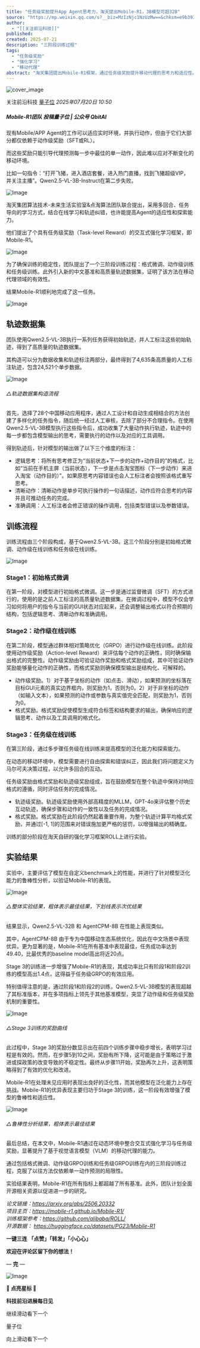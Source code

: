 ```yaml
---
title: "任务级奖励提升App Agent思考力，淘天提出Mobile-R1，3B模型可超32B"
source: "https://mp.weixin.qq.com/s?__biz=MzIzNjc1NzUzMw==&chksm=e9b393d99d39ff44b5cca133568f2d7a7dba894e97ab462c4553175c679e71ccb8d677dd44d5&idx=3&mid=2247811225&sn=473fd30d2618d74a296c7c2806c9bdbe#rd"
author:
  - "[[关注前沿科技]]"
published:
created: 2025-07-21
description: "三阶段训练过程"
tags:
  - "任务级奖励"
  - "强化学习"
  - "移动代理"
abstract: "淘天集团提出Mobile-R1框架，通过任务级奖励提升移动代理的思考力和适应性。"
---
```

![cover_image](https://mmbiz.qpic.cn/mmbiz_jpg/YicUhk5aAGtCua8Ria4LTS1PTgHERjDp5VQaTy0ZVWrtoPCfO1YLliagWHgoa9Q1AhCibtsgcQzibgiclAgue59nwxNw/0?wx_fmt=jpeg)

关注前沿科技 [量子位](https://mp.weixin.qq.com/) *2025年07月20日 10:50*

##### Mobile-R1团队 投稿量子位 | 公众号 QbitAI

现有Mobile/APP Agent的工作可以适应实时环境，并执行动作，但由于它们大部分都仅依赖于动作级奖励（SFT或RL）。

而这些奖励只能引导代理预测每一步中最佳的单一动作，因此难以应对不断变化的移动环境。

比如一句指令：“打开飞猪，进入酒店套餐，进入热门直播，找到飞猪超级VIP，并关注主播”。Qwen2.5-VL-3B-Instruct在第二步失败。

![Image](https://mmbiz.qpic.cn/mmbiz_png/YicUhk5aAGtCua8Ria4LTS1PTgHERjDp5V7yU8m68A7KQJDibJsKgTMmvLsD3v63nXamYyRt7zibp7vh5nLu7lZlEg/640?wx_fmt=png&from=appmsg&watermark=1&tp=webp&wxfrom=5&wx_lazy=1)

淘天集团算法技术-未来生活实验室&点淘算法团队联合提出，采用多回合、任务导向的学习方式，结合在线学习和轨迹纠错，也许能提高Agent的适应性和探索能力。

他们提出了个具有任务级奖励（Task-level Reward）的交互式强化学习框架，即Mobile-R1。

![Image](https://mmbiz.qpic.cn/mmbiz_png/YicUhk5aAGtCua8Ria4LTS1PTgHERjDp5VicFgRlz1oUOHlxkMBY0tDfReiahMntHkNrkuW7w6kk98LAFXsQrCABjQ/640?wx_fmt=png&from=appmsg&watermark=1&tp=webp&wxfrom=5&wx_lazy=1)

为了确保训练的稳定性，团队提出了一个三阶段训练过程：格式微调、动作级训练和任务级训练。此外引入新的中文基准和高质量轨迹数据集，证明了该方法在移动代理领域的有效性。

结果Mobile-R1顺利地完成了这一任务。

![Image](https://mmbiz.qpic.cn/mmbiz_png/YicUhk5aAGtCua8Ria4LTS1PTgHERjDp5Vr9CPnOj0dthib9U3ibOCicudFeroxjvAFVD1DYrbWicCojRbiaaBMUPIcJA/640?wx_fmt=png&from=appmsg&watermark=1&tp=webp&wxfrom=5&wx_lazy=1)

## 轨迹数据集

团队使用Qwen2.5-VL-3B执行一系列任务获得初始轨迹，并人工标注这些初始轨迹，得到了高质量的轨迹数据集。

其构造可以分为数据收集和轨迹标注两部分，最终得到了4,635条高质量的人工标注轨迹，包含24,521个单步数据。

![Image](https://mmbiz.qpic.cn/mmbiz_png/YicUhk5aAGtCua8Ria4LTS1PTgHERjDp5VfxrRfWY0np8jicOochSSicj6WI32GrDbeRWF11PoeriasLyl0gVOVjXpQ/640?wx_fmt=png&from=appmsg&watermark=1&tp=webp&wxfrom=5&wx_lazy=1)

###### △轨迹数据集构造流程

首先，选择了28个中国移动应用程序，通过人工设计和自动生成相结合的方法创建了多样化的任务指令，随后统一经过人工审核，去除了部分不合理指令。在使用Qwen2.5-VL-3B模型执行这些指令后，成功收集了大量动作执行轨迹，轨迹中的每一步都包含模型输出的思考，需要执行的动作以及对应的工具调用。

得到轨迹后，针对模型的输出做了以下三个维度的标注：

- 逻辑思考：将所有思考修正为“当前状态+下一步的动作+动作目的”的格式，比如“当前在手机主屏（当前状态），下一步是点击淘宝图标（下一步动作）来进入淘宝（动作目的）”。如果原思考内容错误也会人工标注者会按照该格式重写思考。
- 清晰动作：清晰动作是单步可执行操作的一句话描述，动作应符合思考的内容并且可推动任务的完成。
- 准确调用：人工标注者会修正错误的操作调用，包括类型错误以及参数错误。

## 训练流程

训练流程由三个阶段构成，基于Qwen2.5-VL-3B。这三个阶段分别是初始格式微调、动作级在线训练和任务级在线训练。

![Image](https://mmbiz.qpic.cn/mmbiz_png/YicUhk5aAGtCua8Ria4LTS1PTgHERjDp5VQzvMF8vu95Q0PniaLSjtq9H5PsdhebGMiatlYpAHgKHbR8Z32JDkHFMw/640?wx_fmt=png&from=appmsg&watermark=1&tp=webp&wxfrom=5&wx_lazy=1)

### Stage1：初始格式微调

在第一阶段，对模型进行初始格式微调。这一步是通过监督微调（SFT）的方式进行的，使用的是之前人工标注的高质量轨迹数据集。在微调过程中，模型不仅会学习如何将用户的指令与当前的GUI状态对应起来，还会调整输出格式以符合预期的结构，包括逻辑思考、清晰动作和准确调用。

### Stage2：动作级在线训练

在第二阶段，模型通过群体相对策略优化（GRPO）进行动作级在线训练。此阶段使用动作级奖励（Action-level Reward）来评估每个动作的正确性，同时确保输出格式的完整性。动作级奖励由可验证动作奖励和格式奖励组成，其中可验证动作奖励能够量化动作的正确性，而格式奖励则确保模型输出是结构化、可解释的。

- 动作级奖励。1）对于基于坐标的动作（如点击、滑动），如果预测的坐标落在目标GUI元素的真实边界框内，则奖励为1，否则为0。2）对于非坐标的动作（如输入文本），如果预测的动作或参数与真实值完全匹配，则奖励为1，否则为0。
- 格式奖励。格式奖励促使模型生成符合标签和结构要求的输出，确保响应的逻辑思考、动作以及工具调用的格式化。

### Stage3：任务级在线训练

在第三阶段，通过多步骤任务级在线训练来提高模型的泛化能力和探索能力。

在动态的移动环境中，模型需要进行自由探索和错误纠正，因此我们将问题定义为马尔可夫决策过程，以允许多回合的互动。

任务级奖励由格式奖励和轨迹级奖励组成，旨在鼓励模型在整个轨迹中保持对响应格式的遵循，同时评估任务的完成情况。

- 轨迹级奖励。轨迹级奖励使用外部高精度的MLLM，GPT-4o来评估整个历史互动轨迹，确保步骤和动作的一致性以及任务的完成情况。
- 格式奖励。格式奖励在此阶段仍然起着重要作用，为整个轨迹计算平均格式奖励，并通过\[-1, 1\]的范围来对错误施加更严格的惩罚，以增强输出的精确度。

训练的部分阶段在淘天自研的强化学习框架ROLL上进行实验。

## 实验结果

实验中，主要评估了模型在自定义benchmark上的性能，并进行了针对模型泛化能力的鲁棒性分析，以验证Mobile-R1的表现。

![Image](https://mmbiz.qpic.cn/mmbiz_png/YicUhk5aAGtCua8Ria4LTS1PTgHERjDp5VUh5HhIdRnZ0hhfVLvUWJtIXzRRnw4dPb8jib1saeXliakibHTNiafdiatZQ/640?wx_fmt=png&from=appmsg&watermark=1&tp=webp&wxfrom=5&wx_lazy=1)

###### △整体实验结果，粗体表示最佳结果，下划线表示次优结果

结果显示，Qwen2.5-VL-32B 和 AgentCPM-8B 在性能上表现类似。

其中，AgentCPM-8B 由于专为中国移动生态系统优化，因此在中文场景中表现优异。更为显著的是，Mobile-R1在所有基准中表现最佳，任务成功率达到49.40，比最优秀的baseline model高出将近20点。

Stage 3的训练进一步增强了Mobile-R1的表现，其成功率比只有阶段1和阶段2训练的模型高出1.4点，这得益于任务级GRPO的有效应用。

特别值得注意的是，通过阶段1和阶段2的训练，Qwen2.5-VL-3B模型的表现超越了其标准版本，并在多项指标上领先于其他基准模型，突显了动作级和任务级奖励机制的重要性。

![Image](https://mmbiz.qpic.cn/mmbiz_png/YicUhk5aAGtCua8Ria4LTS1PTgHERjDp5VQN1iccCMdUTcfYhbW0IrC8JeoaLMHmLxD8vvmZohMicV74UUwJFo1M5g/640?wx_fmt=png&from=appmsg&watermark=1&tp=webp&wxfrom=5&wx_lazy=1)

###### △Stage 3训练的奖励曲线

此过程中，Stage 3的奖励分数显示出在前四个训练步骤中稳步增长，表明学习过程是有效的。然而，在步骤5到10之间，奖励有所下降，这可能是由于策略过于激进或探政策的改变导致的不稳定性。最终从步骤11开始，奖励再次上升，这表明策略得到了有效的优化和改进。

Mobile-R1在处理未见应用时表现出良好的泛化性，而其他模型在泛化能力上存在挑战。Mobile-R1的优异表现主要归功于Stage 3的训练，这一阶段有效增强了模型的鲁棒性和适应性。

![Image](https://mmbiz.qpic.cn/mmbiz_png/YicUhk5aAGtCua8Ria4LTS1PTgHERjDp5VoEuLl4ecsb2ViaLaUcv7oSQhAHKHMGQvf8Bx6HJD9GCWlt86aDFOF3w/640?wx_fmt=png&from=appmsg&watermark=1&tp=webp&wxfrom=5&wx_lazy=1)

###### △鲁棒性分析结果，粗体表示最佳结果

最后总结，在本文中，Mobile-R1通过在动态环境中整合交互式强化学习与任务级奖励，显著提升了基于视觉语言模型（VLM）的移动代理的能力。

通过包括格式微调、动作级GRPO训练和任务级GRPO训练在内的三阶段训练过程，克服了以往方法仅依赖单一动作预测的局限性。

实验结果表明，Mobile-R1在所有指标上都超越了所有基准。此外，团队计划全面开源相关资源以促进进一步的研究。

*论文链接：https://arxiv.org/abs/2506.20332*  
*项目主页：https://mobile-r1.github.io/Mobile-R1/*  
*训练框架参考：https://github.com/alibaba/ROLL/*  
*开源数据： https://huggingface.co/datasets/PG23/Mobile-R1*

**一键三连** **「点赞」「转发」「小心心」**

**欢迎在评论区留下你的想法！**

— **完** —

![Image](https://mp.weixin.qq.com/www.w3.org/2000/svg'%20xmlns:xlink='http://www.w3.org/1999/xlink'%3E%3Ctitle%3E%3C/title%3E%3Cg%20stroke='none'%20stroke-width='1'%20fill='none'%20fill-rule='evenodd'%20fill-opacity='0'%3E%3Cg%20transform='translate(-249.000000,%20-126.000000)'%20fill='%23FFFFFF'%3E%3Crect%20x='249'%20y='126'%20width='1'%20height='1'%3E%3C/rect%3E%3C/g%3E%3C/g%3E%3C/svg%3E)

****🌟 点亮星标 🌟****

**科技前沿进展每日见**

  

  

继续滑动看下一个

量子位

向上滑动看下一个